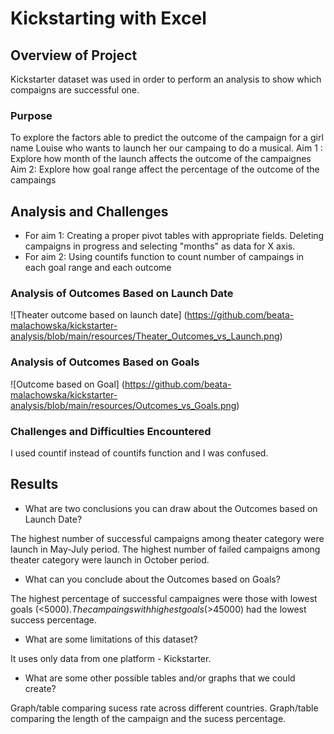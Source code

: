 # Kickstarting with Excel

## Overview of Project

Kickstarter dataset was used in order to perform an analysis to show which compaigns are successful one. 

### Purpose

To explore the factors able to predict the outcome of the campaign for a girl name Louise who wants to launch her our campaing to do a musical. 
Aim 1 : Explore how month of the launch affects the outcome of the campaignes
Aim 2: Explore how goal range affect the percentage of the outcome of the campaings

## Analysis and Challenges

- For aim 1: Creating a proper pivot tables with appropriate fields. Deleting campaigns in progress and selecting "months" as data for X axis. 
- For aim 2: Using countifs function to count number of campaings in each goal range and each outcome

### Analysis of Outcomes Based on Launch Date

![Theater outcome based on launch date] (https://github.com/beata-malachowska/kickstarter-analysis/blob/main/resources/Theater_Outcomes_vs_Launch.png)


### Analysis of Outcomes Based on Goals

![Outcome based on Goal] (https://github.com/beata-malachowska/kickstarter-analysis/blob/main/resources/Outcomes_vs_Goals.png)

### Challenges and Difficulties Encountered

I used countif instead of countifs function and I was confused. 

## Results

- What are two conclusions you can draw about the Outcomes based on Launch Date?

The highest number of successful campaigns among theater category were launch in May-July period.
The highest number of failed campaigns among theater category were launch in October period.

- What can you conclude about the Outcomes based on Goals?

The highest percentage of successful campaignes were those with lowest goals (<$5000).
The campaings with highest goals (>$45000) had the lowest success percentage. 

- What are some limitations of this dataset?

It uses only data from one platform - Kickstarter.

- What are some other possible tables and/or graphs that we could create?

Graph/table comparing sucess rate across different countries.
Graph/table comparing the length of the campaign and the sucess percentage. 


